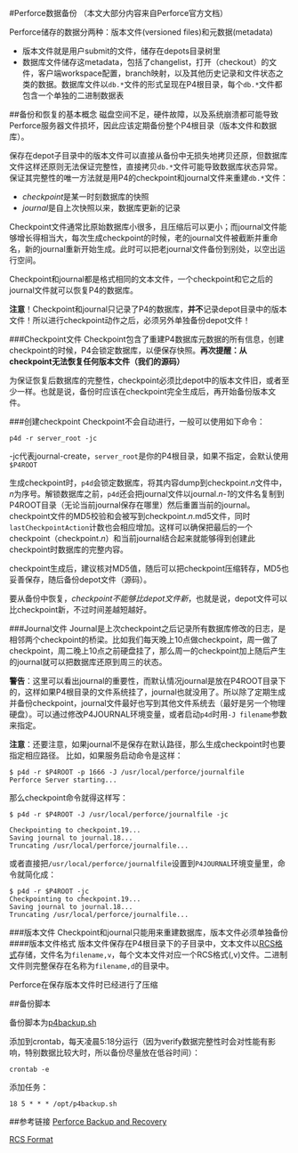 #Perforce数据备份
（本文大部分内容来自Perforce官方文档）

Perforce储存的数据分两种：版本文件(versioned files)和元数据(metadata)

* 版本文件就是用户submit的文件，储存在depots目录树里
* 数据库文件储存这metadata，包括了changelist，打开（checkout）的文件，客户端workspace配置，branch映射，以及其他历史记录和文件状态之类的数据。数据库文件以`db.*`文件的形式呈现在P4根目录，每个`db.*`文件都包含一个单独的二进制数据表

##备份和恢复的基本概念
磁盘空间不足，硬件故障，以及系统崩溃都可能导致Perforce服务器文件损坏，因此应该定期备份整个P4根目录（版本文件和数据库）。

保存在depot子目录中的版本文件可以直接从备份中无损失地拷贝还原，但数据库文件这样还原则无法保证完整性，直接拷贝`db.*`文件可能导致数据库状态异常。保证其完整性的唯一方法就是用P4的checkpoint和journal文件来重建`db.*`文件：

* *checkpoint*是某一时刻数据库的快照
* *journal*是自上次快照以来，数据库更新的记录

Checkpoint文件通常比原始数据库小很多，且压缩后可以更小；而journal文件能够增长得相当大，每次生成checkpoint的时候，老的journal文件被截断并重命名，新的journal重新开始生成。此时可以把老journal文件备份到别处，以空出运行空间。

Checkpoint和journal都是格式相同的文本文件，一个checkpoint和它之后的journal文件就可以恢复P4的数据库。

**注意**！Checkpoint和journal只记录了P4的数据库，**并不**记录depot目录中的版本文件！所以进行checkpoint动作之后，必须另外单独备份depot文件！

###Checkpoint文件
Checkpoint包含了重建P4数据库元数据的所有信息，创建checkpoint的时候，P4会锁定数据库，以便保存快照。**再次提醒：从checkpoint无法恢复任何版本文件（我们的源码）**

为保证恢复后数据库的完整性，checkpoint必须比depot中的版本文件旧，或者至少一样。也就是说，备份时应该在checkpoint完全生成后，再开始备份版本文件。

###创建checkpoint
Checkpoint不会自动进行，一般可以使用如下命令：

	p4d -r server_root -jc

-jc代表journal-create，`server_root`是你的P4根目录，如果不指定，会默认使用`$P4ROOT`

生成checkpoint时，`p4d`会锁定数据库，将其内容dump到checkpoint.*n*文件中，*n*为序号。解锁数据库之前，`p4d`还会把journal文件以journal.*n-1*的文件名复制到P4ROOT目录（无论当前journal保存在哪里）然后重置当前的journal。checkpoint文件的MD5校验和会被写到checkpoint.*n*.md5文件，同时`lastCheckpointAction`计数也会相应增加。这样可以确保把最后的一个checkpoint（checkpoint.*n*）和当前journal结合起来就能够得到创建此checkpoint时数据库的完整内容。

checkpoint生成后，建议核对MD5值，随后可以把checkpoint压缩转存，MD5也妥善保存，随后备份depot文件（源码）。

要从备份中恢复，*checkpoint不能够比depot文件新*，也就是说，depot文件可以比checkpoint新，不过时间差越短越好。

###Journal文件
Journal是上次checkpoint之后记录所有数据库修改的日志，是相邻两个checkpoint的桥梁。比如我们每天晚上10点做checkpoint，周一做了checkpoint，周二晚上10点之前硬盘挂了，那么周一的checkpoint加上随后产生的journal就可以把数据库还原到周三的状态。

**警告**：这里可以看出journal的重要性，而默认情况journal是放在P4ROOT目录下的，这样如果P4根目录的文件系统挂了，journal也就没用了。所以除了定期生成并备份checkpoint，journal文件最好也写到其他文件系统去（最好是另一个物理硬盘）。可以通过修改P4JOURNAL环境变量，或者启动`p4d`时用`-J filename`参数来指定。

**注意**：还要注意，如果journal不是保存在默认路径，那么生成checkpoint时也要指定相应路径。
比如，如果服务启动命令是这样：

	$ p4d -r $P4ROOT -p 1666 -J /usr/local/perforce/journalfile
	Perforce Server starting...
	
那么checkpoint命令就得这样写：

	$ p4d -r $P4ROOT -J /usr/local/perforce/journalfile -jc
	
	Checkpointing to checkpoint.19...
	Saving journal to journal.18...
	Truncating /usr/local/perforce/journalfile...

或者直接把`/usr/local/perforce/journalfile`设置到`P4JOURNAL`环境变量里，命令就简化成：

	$ p4d -r $P4ROOT -jc
	Checkpointing to checkpoint.19...
	Saving journal to journal.18...
	Truncating /usr/local/perforce/journalfile...

###版本文件
Checkpoint和journal只能用来重建数据库，版本文件必须单独备份
####版本文件格式
版本文件保存在P4根目录下的子目录中，文本文件以[RCS格式](http://durak.org/sean/pubs/software/cvsbook/RCS-Format.html)存储，文件名为`filename,v`，每个文本文件对应一个RCS格式(,v)文件。二进制文件则完整保存在名称为`filename,d`的目录中。

Perforce在保存版本文件时已经进行了压缩

##备份脚本

备份脚本为[p4backup.sh](https://github.com/pizzanicky/Perforce-backup-scripts/blob/master/p4backup.sh)

添加到crontab，每天凌晨5:18分运行（因为verify数据完整性时会对性能有影响，特别数据比较大时，所以备份尽量放在低谷时间）：

	crontab -e

添加任务：

	18 5 * * * /opt/p4backup.sh

##参考链接
[Perforce Backup and Recovery](https://www.perforce.com/perforce/r15.2/manuals/p4sag/chapter.backup.html)

[RCS Format](http://durak.org/sean/pubs/software/cvsbook/RCS-Format.html)